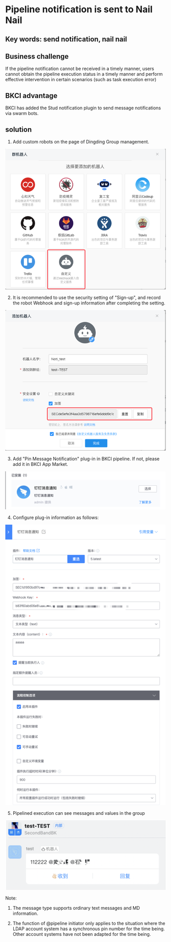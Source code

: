 # Pipeline notification is sent to Nail Nail

## Key words: send notification, nail nail

## Business challenge

If the pipeline notification cannot be received in a timely manner, users cannot obtain the pipeline execution status in a timely manner and perform effective intervention in certain scenarios (such as task execution error)

## BKCI advantage

BKCI has added the Stud notification plugin to send message notifications via swarm bots.

## solution

1. Add custom robots on the page of Dingding Group management.

![img](../../.gitbook/assets/scene-notification-sent-nail-a.png)

2. It is recommended to use the security setting of "Sign-up", and record the robot Webhook and sign-up information after completing the setting.

![img](../../.gitbook/assets/scene-notification-sent-nail-b.png)

3. Add "Pin Message Notification" plug-in in BKCI pipeline. If not, please add it in BKCI App Market.

![img](../../.gitbook/assets/scene-notification-sent-nail-c.png)

4. Configure plug-in information as follows:

![img](../../.gitbook/assets/scene-notification-sent-nail-d.png)

5. Pipelined execution can see messages and values in the group

![img](../../.gitbook/assets/scene-notification-sent-nail-e.png)

Note:

1. The message type supports ordinary text messages and MD information.

2. The function of @pipeline initiator only applies to the situation where the LDAP account system has a synchronous pin number for the time being. Other account systems have not been adapted for the time being.
